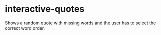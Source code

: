 # interactive-quotes

Shows a random quote with missing words and the user has to select the correct word order.
